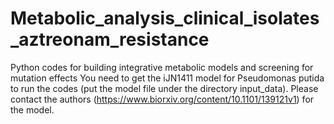 # Metabolic_analysis_clinical_isolates_aztreonam_resistance
Python codes for building integrative metabolic models and screening for mutation effects
You need to get the iJN1411 model for Pseudomonas putida to run the codes (put the model file under the directory input_data). Please contact the authors (https://www.biorxiv.org/content/10.1101/139121v1) for the model.
